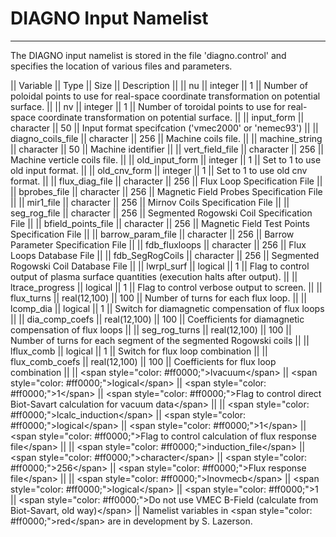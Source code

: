 DIAGNO Input Namelist
=====================

------------------------------------------------------------------------

The DIAGNO input namelist is stored in the file \'diagno.control\' and
specifies the location of various files and parameters.

\|\| Variable \|\| Type \|\| Size \|\| Description \|\| \|\| nu \|\|
integer \|\| 1 \|\| Number of poloidal points to use for real-space
coordinate transformation on potential surface. \|\| \|\| nv \|\|
integer \|\| 1 \|\| Number of toroidal points to use for real-space
coordinate transformation on potential surface. \|\| \|\| input\_form
\|\| character \|\| 50 \|\| Input format specifcation (\'vmec2000\' or
\'nemec93\') \|\| \|\| diagno\_coils\_file \|\| character \|\| 256 \|\|
Machine coils file. \|\| \|\| machine\_string \|\| character \|\| 50
\|\| Machine identifier \|\| \|\| vert\_field\_file \|\| character \|\|
256 \|\| Machine verticle coils file. \|\| \|\| old\_input\_form \|\|
integer \|\| 1 \|\| Set to 1 to use old input format. \|\| \|\|
old\_cnv\_form \|\| integer \|\| 1 \|\| Set to 1 to use old cnv format.
\|\| \|\| flux\_diag\_file \|\| character \|\| 256 \|\| Flux Loop
Specification File \|\| \|\| bprobes\_file \|\| character \|\| 256 \|\|
Magnetic Field Probes Specification File \|\| \|\| mir1\_file \|\|
character \|\| 256 \|\| Mirnov Coils Specification File \|\| \|\|
seg\_rog\_file \|\| character \|\| 256 \|\| Segmented Rogowski Coil
Specification File \|\| \|\| bfield\_points\_file \|\| character \|\|
256 \|\| Magnetic Field Test Points Specification File \|\| \|\|
barrow\_param\_file \|\| character \|\| 256 \|\| Barrow Parameter
Specification File \|\| \|\| fdb\_fluxloops \|\| character \|\| 256 \|\|
Flux Loops Database File \|\| \|\| fdb\_SegRogCoils \|\| character \|\|
256 \|\| Segmented Rogowski Coil Database File \|\| \|\| lwrpl\_surf
\|\| logical \|\| 1 \|\| Flag to control output of plasma surface
quantities (execution halts after output). \|\| \|\| ltrace\_progress
\|\| logical \|\| 1 \|\| Flag to control verbose output to screen. \|\|
\|\| flux\_turns \|\| real(12,100) \|\| 100 \|\| Number of turns for
each flux loop. \|\| \|\| lcomp\_dia \|\| logical \|\| 1 \|\| Switch for
diamagnetic compensation of flux loops \|\| \|\| dia\_comp\_coefs \|\|
real(12,100) \|\| 100 \|\| Coefficients for diamagnetic compensation of
flux loops \|\| \|\| seg\_rog\_turns \|\| real(12,100) \|\| 100 \|\|
Number of turns for each segment of the segmented Rogowski coils \|\|
\|\| lflux\_comb \|\| logical \|\| 1 \|\| Switch for flux loop
combination \|\| \|\| flux\_comb\_coefs \|\| real(12,100) \|\| 100 \|\|
Coefficients for flux loop combination \|\| \|\| \<span style=\"color:
\#ff0000;\"\>lvacuum\</span\> \|\| \<span style=\"color:
\#ff0000;\"\>logical\</span\> \|\| \<span style=\"color:
\#ff0000;\"\>1\</span\> \|\| \<span style=\"color: \#ff0000;\"\>Flag to
control direct Biot-Savart calculation for vacuum data\</span\> \|\|
\|\| \<span style=\"color: \#ff0000;\"\>lcalc\_induction\</span\> \|\|
\<span style=\"color: \#ff0000;\"\>logical\</span\> \|\| \<span
style=\"color: \#ff0000;\"\>1\</span\> \|\| \<span style=\"color:
\#ff0000;\"\>Flag to control calculation of flux response file\</span\>
\|\| \|\| \<span style=\"color: \#ff0000;\"\>induction\_file\</span\>
\|\| \<span style=\"color: \#ff0000;\"\>character\</span\> \|\| \<span
style=\"color: \#ff0000;\"\>256\</span\> \|\| \<span style=\"color:
\#ff0000;\"\>Flux response file\</span\> \|\| \|\| \<span style=\"color:
\#ff0000;\"\>lnovmecb\</span\> \|\| \<span style=\"color:
\#ff0000;\"\>logical\</span\> \|\| \<span style=\"color: \#ff0000;\"\>1
\|\| \<span style=\"color: \#ff0000;\"\>Do not use VMEC B-Field
(calculate from Biot-Savart, old way)\</span\> \|\| Namelist variables
in \<span style=\"color: \#ff0000;\"\>red\</span\> are in development by
S. Lazerson.
